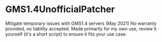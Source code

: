 # GMS1.4UnofficialPatcher
Mitigate temporary issues with GMS1.4 servers (May 2021)
No warranty provided, no liability accepted. Made primarily for my own use, review it yourself (it's a short script) to ensure it fits your use case.
